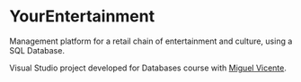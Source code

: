 # YourEntertainment
Management platform for a retail chain of entertainment and culture, using a SQL Database.

Visual Studio project developed for Databases course with [Miguel Vicente](https://github.com/mvicente93).
